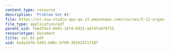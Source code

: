 ```yaml
---
content_type: resource
description: 'Problem Set #1'
file: https://ol-ocw-studio-app-qa.s3.amazonaws.com/courses/5-12-organic-chemistry-i-spring-2003/6a4a1ef65491b08cb709302624717107_sol_01.pdf
file_type: application/pdf
parent_uid: fe6d75e3-8e91-1674-6933-a674fab79715
resourcetype: Document
title: sol_01.pdf
uid: 6a4a1ef6-5491-b08c-b709-302624717107
---
```

